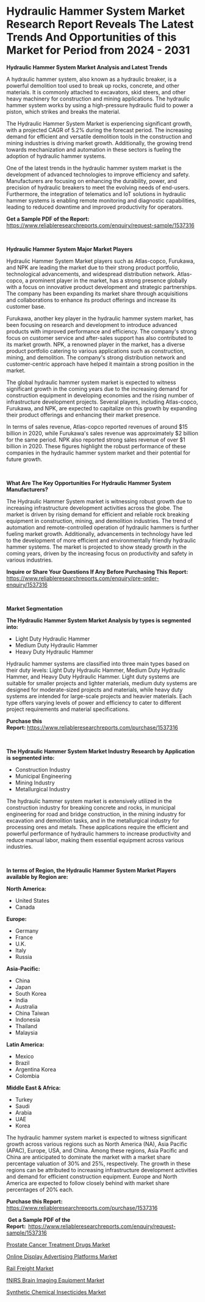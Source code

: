 <p><h1>Hydraulic Hammer System Market Research Report Reveals The Latest Trends And Opportunities of this Market for Period from 2024 - 2031</h1></p><p><strong>Hydraulic Hammer System Market Analysis and Latest Trends</strong></p>
<p><p>A hydraulic hammer system, also known as a hydraulic breaker, is a powerful demolition tool used to break up rocks, concrete, and other materials. It is commonly attached to excavators, skid steers, and other heavy machinery for construction and mining applications. The hydraulic hammer system works by using a high-pressure hydraulic fluid to power a piston, which strikes and breaks the material.</p><p>The Hydraulic Hammer System Market is experiencing significant growth, with a projected CAGR of 5.2% during the forecast period. The increasing demand for efficient and versatile demolition tools in the construction and mining industries is driving market growth. Additionally, the growing trend towards mechanization and automation in these sectors is fueling the adoption of hydraulic hammer systems.</p><p>One of the latest trends in the hydraulic hammer system market is the development of advanced technologies to improve efficiency and safety. Manufacturers are focusing on enhancing the durability, power, and precision of hydraulic breakers to meet the evolving needs of end-users. Furthermore, the integration of telematics and IoT solutions in hydraulic hammer systems is enabling remote monitoring and diagnostic capabilities, leading to reduced downtime and improved productivity for operators.</p></p>
<p><strong>Get a Sample PDF of the Report:&nbsp;</strong> <a href="https://www.reliableresearchreports.com/enquiry/request-sample/1537316">https://www.reliableresearchreports.com/enquiry/request-sample/1537316</a></p>
<p>&nbsp;</p>
<p><strong>Hydraulic Hammer System Major Market Players</strong></p>
<p><p>Hydraulic Hammer System Market players such as Atlas-copco, Furukawa, and NPK are leading the market due to their strong product portfolio, technological advancements, and widespread distribution network. Atlas-copco, a prominent player in the market, has a strong presence globally with a focus on innovative product development and strategic partnerships. The company has been expanding its market share through acquisitions and collaborations to enhance its product offerings and increase its customer base.</p><p>Furukawa, another key player in the hydraulic hammer system market, has been focusing on research and development to introduce advanced products with improved performance and efficiency. The company's strong focus on customer service and after-sales support has also contributed to its market growth. NPK, a renowned player in the market, has a diverse product portfolio catering to various applications such as construction, mining, and demolition. The company's strong distribution network and customer-centric approach have helped it maintain a strong position in the market.</p><p>The global hydraulic hammer system market is expected to witness significant growth in the coming years due to the increasing demand for construction equipment in developing economies and the rising number of infrastructure development projects. Several players, including Atlas-copco, Furukawa, and NPK, are expected to capitalize on this growth by expanding their product offerings and enhancing their market presence.</p><p>In terms of sales revenue, Atlas-copco reported revenues of around $15 billion in 2020, while Furukawa's sales revenue was approximately $2 billion for the same period. NPK also reported strong sales revenue of over $1 billion in 2020. These figures highlight the robust performance of these companies in the hydraulic hammer system market and their potential for future growth.</p></p>
<p>&nbsp;</p>
<p><strong>What Are The Key Opportunities For Hydraulic Hammer System Manufacturers?</strong></p>
<p><p>The Hydraulic Hammer System market is witnessing robust growth due to increasing infrastructure development activities across the globe. The market is driven by rising demand for efficient and reliable rock breaking equipment in construction, mining, and demolition industries. The trend of automation and remote-controlled operation of hydraulic hammers is further fueling market growth. Additionally, advancements in technology have led to the development of more efficient and environmentally friendly hydraulic hammer systems. The market is projected to show steady growth in the coming years, driven by the increasing focus on productivity and safety in various industries.</p></p>
<p><strong>Inquire or Share Your Questions If Any Before Purchasing This Report:</strong> <a href="https://www.reliableresearchreports.com/enquiry/pre-order-enquiry/1537316">https://www.reliableresearchreports.com/enquiry/pre-order-enquiry/1537316</a></p>
<p>&nbsp;</p>
<p><strong>Market Segmentation</strong></p>
<p><strong>The Hydraulic Hammer System Market Analysis by types is segmented into:</strong></p>
<p><ul><li>Light Duty Hydraulic Hammer</li><li>Medium Duty Hydraulic Hammer</li><li>Heavy Duty Hydraulic Hammer</li></ul></p>
<p><p>Hydraulic hammer systems are classified into three main types based on their duty levels: Light Duty Hydraulic Hammer, Medium Duty Hydraulic Hammer, and Heavy Duty Hydraulic Hammer. Light duty systems are suitable for smaller projects and lighter materials, medium duty systems are designed for moderate-sized projects and materials, while heavy duty systems are intended for large-scale projects and heavier materials. Each type offers varying levels of power and efficiency to cater to different project requirements and material specifications.</p></p>
<p><strong>Purchase this Report:&nbsp;</strong><a href="https://www.reliableresearchreports.com/purchase/1537316">https://www.reliableresearchreports.com/purchase/1537316</a></p>
<p>&nbsp;</p>
<p><strong>The Hydraulic Hammer System Market Industry Research by Application is segmented into:</strong></p>
<p><ul><li>Construction Industry</li><li>Municipal Engineering</li><li>Mining Industry</li><li>Metallurgical Industry</li></ul></p>
<p><p>The hydraulic hammer system market is extensively utilized in the construction industry for breaking concrete and rocks, in municipal engineering for road and bridge construction, in the mining industry for excavation and demolition tasks, and in the metallurgical industry for processing ores and metals. These applications require the efficient and powerful performance of hydraulic hammers to increase productivity and reduce manual labor, making them essential equipment across various industries.</p></p>
<p>&nbsp;</p>
<p><strong>In terms of Region, the Hydraulic Hammer System Market Players available by Region are:</strong></p>
<p>
    <p> <strong> North America: </strong>
        <ul>
            <li>United States</li>
            <li>Canada</li>
        </ul>
        </p> 
    <p> <strong> Europe: </strong>
        <ul>
            <li>Germany</li>
            <li>France</li>
            <li>U.K.</li>
            <li>Italy</li>
            <li>Russia</li>
        </ul>
        </p> 
    <p> <strong> Asia-Pacific: </strong>
        <ul>
            <li>China</li>
            <li>Japan</li>
            <li>South Korea</li>
            <li>India</li>
            <li>Australia</li>
            <li>China Taiwan</li>
            <li>Indonesia</li>
            <li>Thailand</li>
            <li>Malaysia</li>
        </ul>
        </p> 
    <p> <strong> Latin America: </strong>
        <ul>
            <li>Mexico</li>
            <li>Brazil</li>
            <li>Argentina Korea</li>
            <li>Colombia</li>
        </ul>
        </p> 
    <p> <strong> Middle East & Africa: </strong>
        <ul>
            <li>Turkey</li>
            <li>Saudi</li>
            <li>Arabia</li>
            <li>UAE</li>
            <li>Korea</li>
        </ul>
    </p>
    </p>
<p><p>The hydraulic hammer system market is expected to witness significant growth across various regions such as North America (NA), Asia Pacific (APAC), Europe, USA, and China. Among these regions, Asia Pacific and China are anticipated to dominate the market with a market share percentage valuation of 30% and 25%, respectively. The growth in these regions can be attributed to increasing infrastructure development activities and demand for efficient construction equipment. Europe and North America are expected to follow closely behind with market share percentages of 20% each.</p></p>
<p><strong>Purchase this Report: </strong><a href="https://www.reliableresearchreports.com/purchase/1537316">https://www.reliableresearchreports.com/purchase/1537316</a></p>
<p>&nbsp;<strong>Get a Sample PDF of the Report:&nbsp;&nbsp;</strong><a href="https://www.reliableresearchreports.com/enquiry/request-sample/1537316">https://www.reliableresearchreports.com/enquiry/request-sample/1537316</a></p>
<p><strong></strong></p>
<p><p><a href="https://medium.com/@bitmainantminer/prostate-cancer-treatment-drugs-market-share-evolution-and-market-growth-trends-2024-2031-049723b0578f">Prostate Cancer Treatment Drugs Market</a></p><p><a href="https://issuu.com/reportprime-2/docs/online-display-advertising-platforms-market-size-2">Online Display Advertising Platforms Market</a></p><p><a href="https://medium.com/@bitmainantminer/rail-freight-market-size-market-outlook-and-market-forecast-2024-to-2031-f64e4ed18e21">Rail Freight Market</a></p><p><a href="https://github.com/castoriffic/Market-Research-Report-List-3/blob/main/fnirs-brain-imaging-equipment-market.md">fNIRS Brain Imaging Equipment Market</a></p><p><a href="https://github.com/yoshih12/Market-Research-Report-List-2/blob/main/synthetic-chemical-insecticides-market.md">Synthetic Chemical Insecticides Market</a></p></p>
